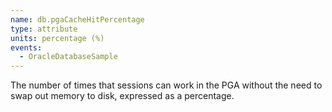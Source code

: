 ```yaml
---
name: db.pgaCacheHitPercentage
type: attribute
units: percentage (%)
events:
  - OracleDatabaseSample
---
```


The number of times that sessions can work in the PGA without the need to swap out memory to disk, expressed as a percentage.